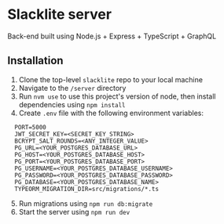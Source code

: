 # Slacklite server

Back-end built using Node.js + Express + TypeScript + GraphQL

## Installation

1. Clone the top-level `slacklite` repo to your local machine
2. Navigate to the `/server` directory
3. Run `nvm use` to use this project's version of node, then install dependencies using `npm install`
4. Create `.env` file with the following environment variables:
```
  PORT=5000
  JWT_SECRET_KEY=<SECRET_KEY_STRING>
  BCRYPT_SALT_ROUNDS=<ANY_INTEGER_VALUE>
  PG_URL=<YOUR_POSTGRES_DATABASE_URL>
  PG_HOST=<YOUR_POSTGRES_DATABASE_HOST>
  PG_PORT=<YOUR_POSTGRES_DATABASE_PORT>
  PG_USERNAME=<YOUR_POSTGRES_DATABASE_USERNAME>
  PG_PASSWORD=<YOUR_POSTGRES_DATABASE_PASSWORD>
  PG_DATABASE=<YOUR_POSTGRES_DATABASE_NAME>
  TYPEORM_MIGRATION_DIR=src/migrations/*.ts
```
5. Run migrations using `npm run db:migrate`
6. Start the server using `npm run dev`
